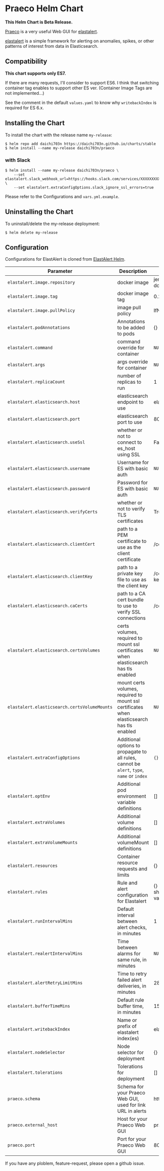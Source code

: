 # Praeco Helm Chart

**This Helm Chart is Beta Release.**

[Praeco](https://github.com/ServerCentral/praeco) is a very useful Web GUI for [elastalert](https://github.com/Yelp/elastalert).

[elastalert](https://github.com/Yelp/elastalert) is a simple framework for alerting on anomalies, spikes, or other patterns of interest from data in Elasticsearch.

## Compatibility
**This chart supports only ES7.**

If there are many requests, I'll consider to support ES6. I think that switching container tag enables to support other ES ver. (Container Image Tags are not implemented...)

See the comment in the default `values.yaml` to know why `writebackIndex` is required for ES 6.x.

## Installing the Chart

To install the chart with the release name `my-release`:

```console
$ helm repo add daichi703n https://daichi703n.github.io/charts/stable 
$ helm install --name my-release daichi703n/praeco
```

### with Slack

```console
$ helm install --name my-release daichi703n/praeco \
    --set elastalert.slack_webhook_url=https://hooks.slack.com/services/XXXXXXXXX/XXXXXXXXX/XXXXXXXXXXXXXXXXXXXXXXXX \
    --set elastalert.extraConfigOptions.slack_ignore_ssl_errors=true
```

Please refer to the Configurations and `vars.yml.example`.

## Uninstalling the Chart

To uninstall/delete the my-release deployment:

```console
$ helm delete my-release
```

## Configuration

Configurations for ElastAlert is cloned from [ElastAlert Helm](https://github.com/helm/charts/tree/master/stable/elastalert).

| Parameter                                    | Description                                                                                | Default                         |
|----------------------------------------------|--------------------------------------------------------------------------------------------|---------------------------------|
| `elastalert.image.repository`                | docker image                                                                               | jertel/elastalert-docker        |
| `elastalert.image.tag`                       | docker image tag                                                                           | 0.2.1                           |
| `elastalert.image.pullPolicy`                | image pull policy                                                                          | IfNotPresent                    |
| `elastalert.podAnnotations`                  | Annotations to be added to pods                                                            | {}                              |
| `elastalert.command`                         | command override for container                                                             | `NULL`                          |
| `elastalert.args`                            | args override for container                                                                | `NULL`                          |
| `elastalert.replicaCount`                    | number of replicas to run                                                                  | 1                               |
| `elastalert.elasticsearch.host`              | elasticsearch endpoint to use                                                              | elasticsearch                   |
| `elastalert.elasticsearch.port`              | elasticsearch port to use                                                                  | 80                              |
| `elastalert.elasticsearch.useSsl`            | whether or not to connect to es_host using SSL                                             | False                           |
| `elastalert.elasticsearch.username`          | Username for ES with basic auth                                                            | `NULL`                          |
| `elastalert.elasticsearch.password`          | Password for ES with basic auth                                                            | `NULL`                          |
| `elastalert.elasticsearch.verifyCerts`       | whether or not to verify TLS certificates                                                  | True                            |
| `elastalert.elasticsearch.clientCert`        | path to a PEM certificate to use as the client certificate                                 | /certs/client.pem               |
| `elastalert.elasticsearch.clientKey`         | path to a private key file to use as the client key                                        | /certs/client-key.pem           |
| `elastalert.elasticsearch.caCerts`           | path to a CA cert bundle to use to verify SSL connections                                  | /certs/ca.pem                   |
| `elastalert.elasticsearch.certsVolumes`      | certs volumes, required to mount ssl certificates when elasticsearch has tls enabled       | `NULL`                          |
| `elastalert.elasticsearch.certsVolumeMounts` | mount certs volumes, required to mount ssl certificates when elasticsearch has tls enabled | `NULL`                          |
| `elastalert.extraConfigOptions`              | Additional options to propagate to all rules, cannot be `alert`, `type`, `name` or `index` | `{}`                            |
| `elastalert.optEnv`                          | Additional pod environment variable definitions                                            | []                              |
| `elastalert.extraVolumes`                    | Additional volume definitions                                                              | []                              |
| `elastalert.extraVolumeMounts`               | Additional volumeMount definitions                                                         | []                              |
| `elastalert.resources`                       | Container resource requests and limits                                                     | {}                              |
| `elastalert.rules`                           | Rule and alert configuration for Elastalert                                                | {} example shown in values.yaml |
| `elastalert.runIntervalMins`                 | Default interval between alert checks, in minutes                                          | 1                               |
| `elastalert.realertIntervalMins`             | Time between alarms for same rule, in minutes                                              | `NULL`                          |
| `elastalert.alertRetryLimitMins`             | Time to retry failed alert deliveries, in minutes                                          | 2880 (2 days)                   |
| `elastalert.bufferTimeMins`                  | Default rule buffer time, in minutes                                                       | 15                              |
| `elastalert.writebackIndex`                  | Name or prefix of elastalert index(es)                                                     | elastalert_status               |
| `elastalert.nodeSelector`                    | Node selector for deployment                                                               | {}                              |
| `elastalert.tolerations`                     | Tolerations for deployment                                                                 | []                              |
| `praeco.schema`                              | Schema for your Praeco Web GUI, used for link URL in alerts                                | http                            |
| `praeco.external_host`                       | Host for your Praeco Web GUI                                                               | praeco                          |
| `praeco.port`                                | Port for your Praeco Web GUI                                                               | 8080                            |

If you have any ploblem, feature-request, please open a github issue.
